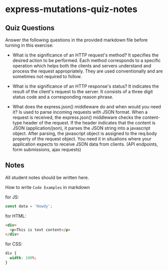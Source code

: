 # express-mutations-quiz-notes

## Quiz Questions

Answer the following questions in the provided markdown file before turning in this exercise:

- What is the significance of an HTTP request's method?
  It specifies the desired action to be performed. Each method corresponds to a specific operation which helps both the clients and servers understand and process the request appropriately. They are used conventionally and are sometimes not required to follow.

- What is the significance of an HTTP response's status?
  It indicates the result of the client's request to the server. It consists of a three digit status code and a corresponding reason phrase.

- What does the express.json() middleware do and when would you need it?
  Is used to parse incoming requests with JSON format. When a request is received, the express.json() middleware checks the content-type header of the request. If the header indicates that the content is JSON (application/json), it parses the JSON string into a javascript object. After parsing, the javascript object is assigned to the req.body property of the request object. You need it in situations where your application expects to receive JSON data from clients. (API endpoints, form submissions, ajax requests)

## Notes

All student notes should be written here.

How to write `Code Examples` in markdown

for JS:

```javascript
const data = 'Howdy';
```

for HTML:

```html
<div>
  <p>This is text content</p>
</div>
```

for CSS:

```css
div {
  width: 100%;
}
```
